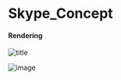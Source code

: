 # Skype_Concept


#### Rendering 

![title](https://github.com/hongjiapeng/Skype_Concept/blob/master/Assets/2018082808083239536.jpg)   

![image](https://github.com/hongjiapeng/EdibleFungusGreenhouse/blob/master/Images/management.gif)   
